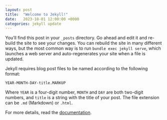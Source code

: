 ```yaml
---
layout: post
title:  "Welcome to Jekyll!"
date:   2023-10-01 12:00:00 +0000
categories: jekyll update
---
```


You’ll find this post in your `_posts` directory. Go ahead and edit it and re-build the site to see your changes. You can rebuild the site in many different ways, but the most common way is to run `bundle exec jekyll serve`, which launches a web server and auto-regenerates your site when a file is updated.

Jekyll requires blog post files to be named according to the following format:

`YEAR-MONTH-DAY-title.MARKUP`

Where `YEAR` is a four-digit number, `MONTH` and `DAY` are both two-digit numbers, and `title` is a string with the title of your post. The file extension can be `.md` (Markdown) or `.html`.

For more details, read the [documentation](https://jekyllrb.com/docs/posts/).